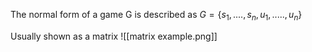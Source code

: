 The normal form of a game G is described as $G =\{ s_1,....,s_n, u_1,.....,u_n\}$ 

Usually shown as a matrix
![[matrix example.png]] 



